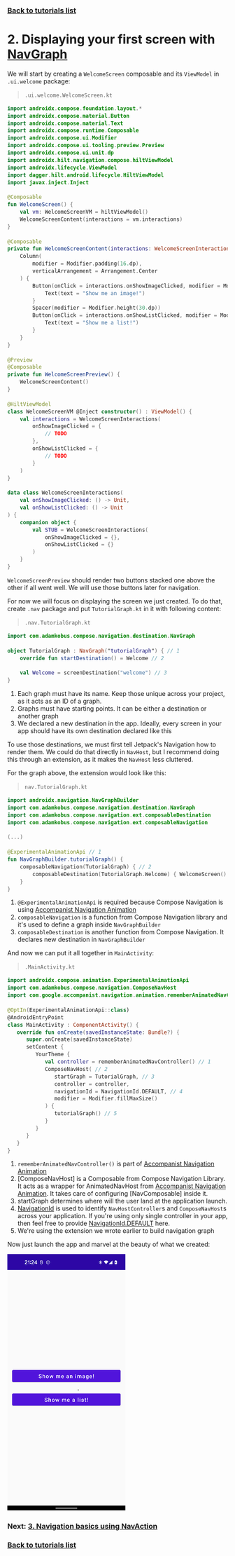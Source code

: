### [Back to tutorials list](README.md)

# 2. Displaying your first screen with [NavGraph]

We will start by creating a `WelcomeScreen` composable and its `ViewModel` in `.ui.welcome` package:

> `.ui.welcome.WelcomeScreen.kt`
```kotlin
import androidx.compose.foundation.layout.*
import androidx.compose.material.Button
import androidx.compose.material.Text
import androidx.compose.runtime.Composable
import androidx.compose.ui.Modifier
import androidx.compose.ui.tooling.preview.Preview
import androidx.compose.ui.unit.dp
import androidx.hilt.navigation.compose.hiltViewModel
import androidx.lifecycle.ViewModel
import dagger.hilt.android.lifecycle.HiltViewModel
import javax.inject.Inject

@Composable
fun WelcomeScreen() {
    val vm: WelcomeScreenVM = hiltViewModel()
    WelcomeScreenContent(interactions = vm.interactions)
}

@Composable
private fun WelcomeScreenContent(interactions: WelcomeScreenInteractions = WelcomeScreenInteractions.STUB) {
    Column(
        modifier = Modifier.padding(16.dp),
        verticalArrangement = Arrangement.Center
    ) {
        Button(onClick = interactions.onShowImageClicked, modifier = Modifier.fillMaxWidth()) {
            Text(text = "Show me an image!")
        }
        Spacer(modifier = Modifier.height(30.dp))
        Button(onClick = interactions.onShowListClicked, modifier = Modifier.fillMaxWidth()) {
            Text(text = "Show me a list!")
        }
    }
}

@Preview
@Composable
private fun WelcomeScreenPreview() {
    WelcomeScreenContent()
}

@HiltViewModel
class WelcomeScreenVM @Inject constructor() : ViewModel() {
    val interactions = WelcomeScreenInteractions(
        onShowImageClicked = {
            // TODO
        },
        onShowListClicked = {
            // TODO
        }
    )
}

data class WelcomeScreenInteractions(
    val onShowImageClicked: () -> Unit,
    val onShowListClicked: () -> Unit
) {
    companion object {
        val STUB = WelcomeScreenInteractions(
            onShowImageClicked = {},
            onShowListClicked = {}
        )
    }
}
```

`WelcomeScreenPreview` should render two buttons stacked one above the other if all went well. 
We will use those buttons later for navigation.

For now we will focus on displaying the screen we just created. 
To do that, create `.nav` package and put `TutorialGraph.kt` in it with following content:

> `.nav.TutorialGraph.kt`
```kotlin
import com.adamkobus.compose.navigation.destination.NavGraph

object TutorialGraph : NavGraph("tutorialGraph") { // 1
    override fun startDestination() = Welcome // 2

    val Welcome = screenDestination("welcome") // 3
}
```

1. Each graph must have its name. Keep those unique across your project, as it acts as an ID of a graph.
2. Graphs must have starting points. It can be either a destination or another graph
3. We declared a new destination in the app. Ideally, every screen in your app should have its own destination declared like this

To use those destinations, we must first tell Jetpack's Navigation how to render them.
We could do that directly in `NavHost`, but I recommend doing this through an extension, as it makes the `NavHost` less cluttered.

For the graph above, the extension would look like this:

> `nav.TutorialGraph.kt`
```kotlin
import androidx.navigation.NavGraphBuilder
import com.adamkobus.compose.navigation.destination.NavGraph
import com.adamkobus.compose.navigation.ext.composableDestination
import com.adamkobus.compose.navigation.ext.composableNavigation

(...)

@ExperimentalAnimationApi // 1
fun NavGraphBuilder.tutorialGraph() {
    composableNavigation(TutorialGraph) { // 2
        composableDestination(TutorialGraph.Welcome) { WelcomeScreen() }
    }
}
```

1. `@ExperimentalAnimationApi` is required because Compose Navigation is using [Accompanist Navigation Animation]
2. `composableNavigation` is a function from Compose Navigation library and it's used to define a graph inside `NavGraphBuilder`
3. `composableDestination` is another function from Compose Navigation. It declares new destination in `NavGraphBuilder`

And now we can put it all together in `MainActivity`:

> `.MainActivity.kt`
```kotlin
import androidx.compose.animation.ExperimentalAnimationApi
import com.adamkobus.compose.navigation.ComposeNavHost
import com.google.accompanist.navigation.animation.rememberAnimatedNavController

@OptIn(ExperimentalAnimationApi::class)
@AndroidEntryPoint
class MainActivity : ComponentActivity() {
   override fun onCreate(savedInstanceState: Bundle?) {
      super.onCreate(savedInstanceState)
      setContent {
         YourTheme {
            val controller = rememberAnimatedNavController() // 1
            ComposeNavHost( // 2
               startGraph = TutorialGraph, // 3
               controller = controller,
               navigationId = NavigationId.DEFAULT, // 4
               modifier = Modifier.fillMaxSize()
            ) {
               tutorialGraph() // 5
            }
         }
      }
   }
}
```
1. `rememberAnimatedNavController()` is part of [Accompanist Navigation Animation]
2. [ComposeNavHost] is a Composable from Compose Navigation Library. It acts as a wrapper 
   for AnimatedNavHost from [Accompanist Navigation Animation]. It takes care of configuring [NavComposable] inside it.
3. startGraph determines where will the user land at the application launch. 
4. [NavigationId] is used to identify `NavHostController`s and `ComposeNavHost`s across your application.
   If you're using only single controller in your app, then feel free to provide [NavigationId.DEFAULT] here.
5. We're using the extension we wrote earlier to build navigation graph

Now just launch the app and marvel at the beauty of what we created:

![First screen](assets/02_displaying_first_screen.png)

### Next: [3. Navigation basics using NavAction](03_navigation_basics.md)

### [Back to tutorials list](README.md)

[Accompanist Navigation Animation]: https://google.github.io/accompanist/navigation-animation/

<!-- GENERATED SECTION - DON'T ADD ANY TEXT BELOW THIS TAG -->

[NavGraph]: ../../docs/components/composenav/composenav/com.adamkobus.compose.navigation.destination/-nav-graph/index.md
[NavigationId]: ../../docs/components/composenav/composenav/com.adamkobus.compose.navigation/-navigation-id/index.md
[NavigationId.DEFAULT]: ../../docs/components/composenav/composenav/com.adamkobus.compose.navigation/-navigation-id/index.md
